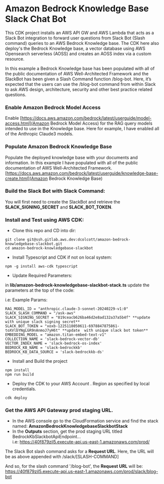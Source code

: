 # Amazon Bedrock Knowledge Base Slack Chat Bot

This CDK project installs an AWS API GW and AWS Lambda that acts as a Slack Bot integration to forward user questions from Slack Bot (Slash command) queries to an AWS Bedrock Knowledge base. The CDK here also deploy's the Bedrock Knowledge base, a vector database using AWS Opensearch serverless (AOSS) and creates an AOSS index via a custom resource.

In this example a Bedrock Knowledge base has been populated with all of the public documentation of AWS Well-Architected Framework and the SlackBot has been given a Slash Command function /blog-bot. Here, it’s expected that the users can use the  /blog-bot command from within Slack to ask AWS design, architecture, security and other best practice related questions. 

### Enable Amazon Bedrock Model Access
Enable [https://docs.aws.amazon.com/bedrock/latest/userguide/model-access.html](Amazon Bedrock Model Access) for the RAG query models intended to use in the Knowledge base. Here for example, I have enabled all of the Anthropic Claude3 models.  

### Populate Amazon Bedrock Knowledge Base
Populate the deployed knowledge base with your documents and information. In this example I have populated with all of the public documentation of AWS Well-Architected Framework.
[https://docs.aws.amazon.com/bedrock/latest/userguide/knowledge-base-create.html](Amazon Bedrock Knowledge Base)

### Build the Slack Bot with Slack Command:
You will first need to create the SlackBot and retrieve the **SLACK_SIGNING_SECRET** and **SLACK_BOT_TOKEN**.

### Install and Test using AWS CDK:

* Clone this repo and CD into dir:  
```
git clone git@ssh.gitlab.aws.dev:dcolcott/amazon-bedrock-knowledgebase-slackbot.git
cd amazon-bedrock-knowledgebase-slackbot
```

* Install Typescript and CDK if not on local system:
```
npm -g install aws-cdk typescript
```

* Update Required Parameters:

in **lib/amazon-bedrock-knowledgebase-slackbot-stack.ts** update the parameters at the top of the code:

i.e: Example Params:
```
RAG_MODEL_ID = "anthropic.claude-3-sonnet-20240229-v1:0"
SLACK_SLASH_COMMAND = "/ask-aws"
SLACK_SIGNING_SECRET = "819ceacb626ba46d2e8ad132a37a5b4f" **update with unique slack signing secret**
SLACK_BOT_TOKEN = "xoxb-1225118050611-6978847875861-toXVlbYNgLGR9nAnmoJ7yH6t" **update  with unique slack bot token**
EMBEDDING_MODEL = "amazon.titan-embed-text-v1"
COLLECTION_NAME = 'slack-bedrock-vector-db'
VECTOR_INDEX_NAME = 'slack-bedrock-os-index'
BEDROCK_KB_NAME = 'slack-bedrockkb'
BEDROCK_KB_DATA_SOURCE = 'slack-bedrockkb-ds'
```

* Install and Build the project
```
npm install
npm run build
```

* Deploy the CDK to your AWS Account . Region as specified by local credentials. 
```
cdk deploy
```

### Get the AWS API Gateway prod staging URL. 

* In the AWS console go to the CloudFormation service and find the stack named: **AmazonBedrockKnowledgebaseSlackbotStack**  
* In the **Outputs** section, get the prod staging URL titled BedrockKbSlackbotApiEndpoint...   
i.e: https://40f879zil5.execute-api.us-east-1.amazonaws.com/prod/

The Slack Bot slash command asks for a **Request URL**. Here, the URL will be as above appended with /slack/[SLASH-COMMAND]  

And so, for the slash command '/blog-bot', the **Request URL** will be:  
https://40f879zil5.execute-api.us-east-1.amazonaws.com/prod/slack/blog-bot

